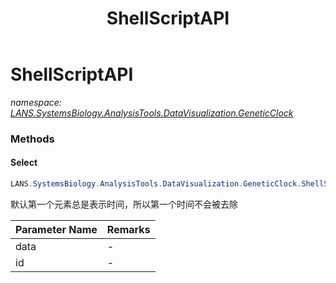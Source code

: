 ﻿---
title: ShellScriptAPI
---

# ShellScriptAPI
_namespace: [LANS.SystemsBiology.AnalysisTools.DataVisualization.GeneticClock](N-LANS.SystemsBiology.AnalysisTools.DataVisualization.GeneticClock.html)_



### Methods

#### Select
```csharp
LANS.SystemsBiology.AnalysisTools.DataVisualization.GeneticClock.ShellScriptAPI.Select(LANS.SystemsBiology.InteractionModel.DataServicesExtension.SerialsData[],System.Collections.Generic.IEnumerable{System.Object})
```
默认第一个元素总是表示时间，所以第一个时间不会被去除

|Parameter Name|Remarks|
|--------------|-------|
|data|-|
|id|-|





